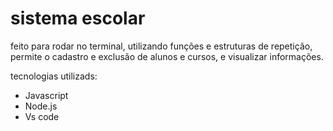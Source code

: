 # sistema escolar

feito para rodar no terminal, utilizando funções e estruturas de repetição, permite
o cadastro e exclusão de alunos e cursos, e visualizar informações.

tecnologias utilizads: 
- Javascript
- Node.js
- Vs code
